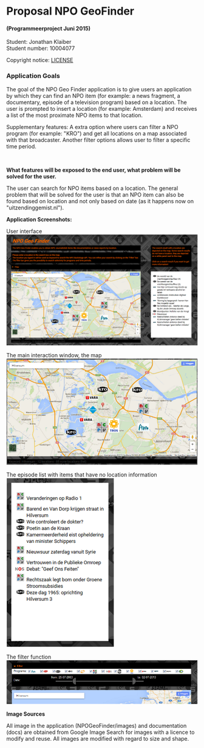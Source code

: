 # Proposal NPO GeoFinder 
#### (Programmeerproject Juni 2015)

Student: Jonathan Klaiber <br>
Student number: 10004077

Copyright notice: [LICENSE](https://github.com/johnlocker/NPOGeoFinder/blob/master/LICENSE)


### Application Goals

The goal of the NPO Geo Finder application is to give users an application by which they can find an NPO item (for example: a news fragment, a documentary, episode of a television program) based on a location. The user is prompted to insert a location (for example: Amsterdam) and receives a list of the most proximate NPO items to that location.

Supplementary features: A extra option where users can filter a NPO program (for example: "KRO") and get all locations on a map associated with that broadcaster.
						Another filter options allows user to filter a specific time period.

<br>

**What features will be exposed to the end user, what problem will be solved for the user.**

The user can search for NPO items based on a location. The general problem that will be solved for the user is that an NPO item can also be found based on location and not only based on date (as it happens now on "uitzendinggemist.nl").


**Application Screenshots:**

User interface
![Alt text](https://github.com/johnlocker/NPOGeoFinder/blob/master/docs/screenshot_main.png)

The main interaction window, the map
![Alt text](https://github.com/johnlocker/NPOGeoFinder/blob/master/docs/map.png)

The episode list with items that have no location information
![Alt text](https://github.com/johnlocker/NPOGeoFinder/blob/master/docs/episodelist.png)

The filter function
![Alt text](https://github.com/johnlocker/NPOGeoFinder/blob/master/docs/filter.png)

**Image Sources**

All image in the application (NPOGeoFinder/images) and documentation (docs) are obtained from Google Image Search for
images with a licence to modify and reuse.
All images are modified with regard to size and shape.